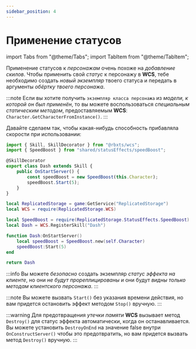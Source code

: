 ```yaml
---
sidebar_position: 4
---
```


# Применение статусов

import Tabs from "@theme/Tabs";
import TabItem from "@theme/TabItem";

Применение статусов к *персонажам* очень похоже на *добавление скилов*.
Чтобы применить свой *статус* к персонажу в **WCS**, тебе необходимо создать *новый экземпляр* твоего статуса и передать в аргументы *обёртку твоего персонажа*.

:::note
Если вы хотите получить `экземпляр класса персонажа` из *модели, к которой он был применён*, то вы можете воспользоваться *специальным статическим методом*, предоставляемым **WCS**:
`Character.GetCharacterFromInstance()`.
:::

Давайте сделаем так, чтобы какая-нибудь способность прибавляла скорости при использовании:

<Tabs groupId="languages">
<TabItem value="TypeScript" default>

```ts title="dash.ts" showLineNumbers
import { Skill, SkillDecorator } from "@rbxts/wcs";
import { SpeedBoost } from "shared/statusEffects/speedBoost";

@SkillDecorator
export class Dash extends Skill {
	public OnStartServer() {
		const speedBoost = new SpeedBoost(this.Character);
		speedBoost.Start(5);
	}
}
```

</TabItem>
<TabItem value="Luau">

```lua title="dash.lua" showLineNumbers
local ReplicatedStorage = game:GetService("ReplicatedStorage")
local WCS = require(ReplicatedStorage.WCS)

local SpeedBoost = require(ReplicatedStorage.StatusEffects.SpeedBoost)
local Dash = WCS.RegisterSkill("Dash")

function Dash:OnStartServer()
	local speedBoost = SpeedBoost.new(self.Character)
	speedBoost:Start(5)
end

return Dash
```

</TabItem>
</Tabs>

:::info
Вы можете *безопасно* создать экземпляр *статус эффекта на клиенте*, но они *не будут прореплицированы* и они будут *видны только методам клиентского персонажа*.
:::

:::note
Вы можете вызвать `Start()` без указания времени действия, но вам придется остановить эффект методом `Stop()` вручную.
:::

:::warning
Для предотвращения *утечки памяти* **WCS** вызывает метод `Destroy()` для статус эффекта автоматически, когда он останавливается.
Вы можете установить `DestroyOnEnd` на значение false внутри `OnConstructServer()` чтобы это предотвратить, 
но вам придется вызвать метод `Destroy()` вручную.
:::